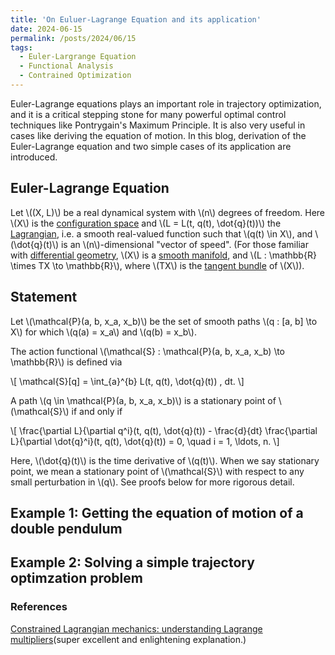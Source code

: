 ```yaml
---
title: 'On Euluer-Lagrange Equation and its application'
date: 2024-06-15
permalink: /posts/2024/06/15
tags:
  - Euler-Largrange Equation
  - Functional Analysis
  - Contrained Optimization
---
```


Euler-Lagrange equations plays an important role in trajectory optimization, and it is a critical stepping stone for many powerful optimal control techniques like Pontrygain's Maximum Principle. It is also very useful in cases like deriving the equation of motion. In this blog, derivation of the Euler-Lagrange equation and two simple cases of its application are introduced.

## Euler-Lagrange Equation

Let \\((X, L)\\) be a real dynamical system with \\(n\\) degrees of freedom. Here \\(X\\) is the [configuration space](https://en.wikipedia.org/wiki/Configuration_space) and \\(L = L(t, q(t), \dot{q}(t))\\) the [Lagrangian](https://en.wikipedia.org/wiki/Lagrangian_mechanics), i.e. a smooth real-valued function such that \\(q(t) \in X\\), and \\(\dot{q}(t)\\) is an \\(n\\)-dimensional "vector of speed". (For those familiar with [differential geometry](https://en.wikipedia.org/wiki/Differential_geometry), \\(X\\) is a [smooth manifold](https://en.wikipedia.org/wiki/Smooth_manifold), and \\(L : \mathbb{R} \times TX \to \mathbb{R}\\), where \\(TX\\) is the [tangent bundle](https://en.wikipedia.org/wiki/Tangent_bundle) of \\(X\\)).

## Statement

Let \\(\mathcal{P}(a, b, x_a, x_b)\\) be the set of smooth paths \\(q : [a, b] \to X\\) for which \\(q(a) = x_a\\) and \\(q(b) = x_b\\).

The action functional \\(\mathcal{S} : \mathcal{P}(a, b, x_a, x_b) \to \mathbb{R}\\) is defined via

\\[
\mathcal{S}[q] = \int_{a}^{b} L(t, q(t), \dot{q}(t)) \, dt.
\\]

A path \\(q \in \mathcal{P}(a, b, x_a, x_b)\\) is a stationary point of \\(\mathcal{S}\\) if and only if

\\[
\frac{\partial L}{\partial q^i}(t, q(t), \dot{q}(t)) - \frac{d}{dt} \frac{\partial L}{\partial \dot{q}^i}(t, q(t), \dot{q}(t)) = 0, \quad i = 1, \ldots, n.
\\]

Here, \\(\dot{q}(t)\\) is the time derivative of \\(q(t)\\). When we say stationary point, we mean a stationary point of \\(\mathcal{S}\\) with respect to any small perturbation in \\(q\\). See proofs below for more rigorous detail.
## Example 1: Getting the equation of motion of a double pendulum
## Example 2: Solving a simple trajectory optimzation problem

### References
[Constrained Lagrangian mechanics: understanding Lagrange multipliers](https://www.youtube.com/watch?v=keMzpa_iWjs)(super excellent and enlightening explanation.)
